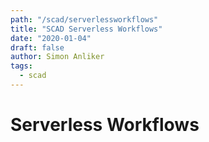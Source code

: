 ```yaml
---
path: "/scad/serverlessworkflows"
title: "SCAD Serverless Workflows"
date: "2020-01-04"
draft: false
author: Simon Anliker
tags:
  - scad
---
```


# Serverless Workflows












